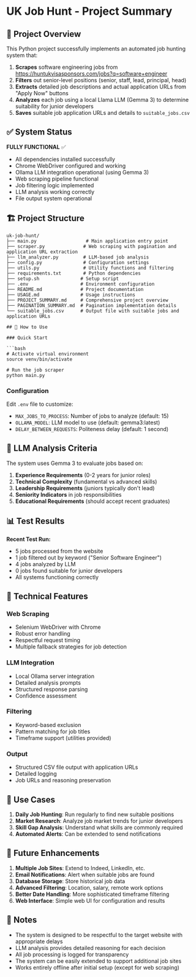 # UK Job Hunt - Project Summary

## 🎯 Project Overview

This Python project successfully implements an automated job hunting system that:

1. **Scrapes** software engineering jobs from https://huntukvisasponsors.com/jobs?q=software+engineer
2. **Filters** out senior-level positions (senior, staff, lead, principal, head)
3. **Extracts** detailed job descriptions and actual application URLs from "Apply Now" buttons
4. **Analyzes** each job using a local Llama LLM (Gemma 3) to determine suitability for junior developers
5. **Saves** suitable job application URLs and details to `suitable_jobs.csv`

## ✅ System Status

**FULLY FUNCTIONAL** ✅

- All dependencies installed successfully
- Chrome WebDriver configured and working
- Ollama LLM integration operational (using Gemma 3)
- Web scraping pipeline functional
- Job filtering logic implemented
- LLM analysis working correctly
- File output system operational

## 🏗️ Project Structure

````
uk-job-hunt/
├── main.py                  # Main application entry point
├── scraper.py              # Web scraping with pagination and application URL extraction
├── llm_analyzer.py         # LLM-based job analysis
├── config.py               # Configuration settings
├── utils.py                # Utility functions and filtering
├── requirements.txt        # Python dependencies
├── setup.sh               # Setup script
├── .env                   # Environment configuration
├── README.md              # Project documentation
├── USAGE.md               # Usage instructions
├── PROJECT_SUMMARY.md     # Comprehensive project overview
├── PAGINATION_SUMMARY.md  # Pagination implementation details
└── suitable_jobs.csv      # Output file with suitable jobs and application URLs

## 🚀 How to Use

### Quick Start

```bash
# Activate virtual environment
source venv/bin/activate

# Run the job scraper
python main.py
````

### Configuration

Edit `.env` file to customize:

- `MAX_JOBS_TO_PROCESS`: Number of jobs to analyze (default: 15)
- `OLLAMA_MODEL`: LLM model to use (default: gemma3:latest)
- `DELAY_BETWEEN_REQUESTS`: Politeness delay (default: 1 second)

## 🧠 LLM Analysis Criteria

The system uses Gemma 3 to evaluate jobs based on:

1. **Experience Requirements** (0-2 years for junior roles)
2. **Technical Complexity** (fundamental vs advanced skills)
3. **Leadership Requirements** (juniors typically don't lead)
4. **Seniority Indicators** in job responsibilities
5. **Educational Requirements** (should accept recent graduates)

## 📊 Test Results

**Recent Test Run:**

- 5 jobs processed from the website
- 1 job filtered out by keyword ("Senior Software Engineer")
- 4 jobs analyzed by LLM
- 0 jobs found suitable for junior developers
- All systems functioning correctly

## 🔧 Technical Features

### Web Scraping

- Selenium WebDriver with Chrome
- Robust error handling
- Respectful request timing
- Multiple fallback strategies for job detection

### LLM Integration

- Local Ollama server integration
- Detailed analysis prompts
- Structured response parsing
- Confidence assessment

### Filtering

- Keyword-based exclusion
- Pattern matching for job titles
- Timeframe support (utilities provided)

### Output

- Structured CSV file output with application URLs
- Detailed logging
- Job URLs and reasoning preservation

## 🎯 Use Cases

1. **Daily Job Hunting**: Run regularly to find new suitable positions
2. **Market Research**: Analyze job market trends for junior developers
3. **Skill Gap Analysis**: Understand what skills are commonly required
4. **Automated Alerts**: Can be extended to send notifications

## 🚀 Future Enhancements

1. **Multiple Job Sites**: Extend to Indeed, LinkedIn, etc.
2. **Email Notifications**: Alert when suitable jobs are found
3. **Database Storage**: Store historical job data
4. **Advanced Filtering**: Location, salary, remote work options
5. **Better Date Handling**: More sophisticated timeframe filtering
6. **Web Interface**: Simple web UI for configuration and results

## 📝 Notes

- The system is designed to be respectful to the target website with appropriate delays
- LLM analysis provides detailed reasoning for each decision
- All job processing is logged for transparency
- The system can be easily extended to support additional job sites
- Works entirely offline after initial setup (except for web scraping)
